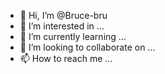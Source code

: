 - 👋 Hi, I’m @Bruce-bru
- 👀 I’m interested in ...
- 🌱 I’m currently learning ...
- 💞️ I’m looking to collaborate on ...
- 📫 How to reach me ...

<!---
Bruce-bru/Bruce-bru is a ✨ special ✨ repository because its `README.md` (this file) appears on your GitHub profile.
You can click the Preview link to take a look at your changes.
--->
